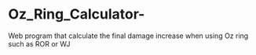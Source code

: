 # Oz_Ring_Calculator-

Web program that calculate the final damage increase when using Oz ring such as ROR or WJ
